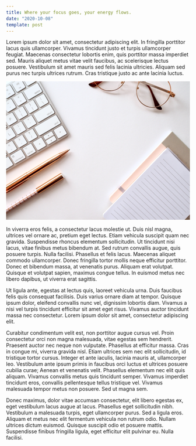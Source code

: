```yaml
---
title: Where your focus goes, your energy flows.
date: "2020-10-08"
template: post
---
```


Lorem ipsum dolor sit amet, consectetur adipiscing elit. In fringilla porttitor lacus quis ullamcorper. Vivamus tincidunt justo et turpis ullamcorper feugiat. Maecenas consectetur lobortis enim, quis porttitor massa imperdiet sed. Mauris aliquet metus vitae velit faucibus, ac scelerisque lectus posuere. Vestibulum sit amet mauris sed felis lacinia ultricies. Aliquam sed purus nec turpis ultrices rutrum. Cras tristique justo ac ante lacinia luctus.

![Chinese Salty Egg](./jess-bailey.jpg)

In viverra eros felis, a consectetur lacus molestie ut. Duis nisl magna, ultrices vel ornare ac, pretium eget lectus. Etiam vehicula suscipit quam nec gravida. Suspendisse rhoncus elementum sollicitudin. Ut tincidunt nisi lacus, vitae finibus metus bibendum at. Sed rutrum convallis augue, quis posuere turpis. Nulla facilisi. Phasellus et felis lacus. Maecenas aliquet commodo ullamcorper. Donec fringilla tortor mollis neque efficitur porttitor. Donec et bibendum massa, at venenatis purus. Aliquam erat volutpat. Quisque et volutpat sapien, maximus congue tellus. In euismod metus nec libero dapibus, ut viverra erat sagittis.

Ut ligula ante, egestas at lectus quis, laoreet vehicula urna. Duis faucibus felis quis consequat facilisis. Duis varius ornare diam at tempor. Quisque ipsum dolor, eleifend convallis nunc vel, dignissim lobortis diam. Vivamus a nisi vel turpis tincidunt efficitur sit amet eget risus. Vivamus auctor tincidunt massa nec consectetur. Lorem ipsum dolor sit amet, consectetur adipiscing elit.

Curabitur condimentum velit est, non porttitor augue cursus vel. Proin consectetur orci non magna malesuada, vitae egestas sem hendrerit. Praesent auctor nec neque non vulputate. Phasellus at efficitur massa. Cras in congue mi, viverra gravida nisl. Etiam ultrices sem nec elit sollicitudin, id tristique tortor cursus. Integer et ante iaculis, lacinia mauris at, ullamcorper leo. Vestibulum ante ipsum primis in faucibus orci luctus et ultrices posuere cubilia curae; Aenean et venenatis velit. Phasellus elementum nec elit quis aliquam. Vivamus convallis metus quis tincidunt semper. Vivamus imperdiet tincidunt eros, convallis pellentesque tellus tristique vel. Vivamus malesuada tempor metus non posuere. Sed ut magna sem.

Donec maximus, dolor vitae accumsan consectetur, elit libero egestas ex, eget vestibulum lacus augue at lacus. Phasellus eget sollicitudin nibh. Vestibulum a malesuada turpis, eget ullamcorper purus. Sed a ligula eros. Aliquam et metus nec elit fermentum vehicula non rutrum odio. Nullam ultrices dictum euismod. Quisque suscipit odio et posuere mattis. Suspendisse finibus fringilla ligula, eget efficitur elit pulvinar eu. Nulla facilisi.
